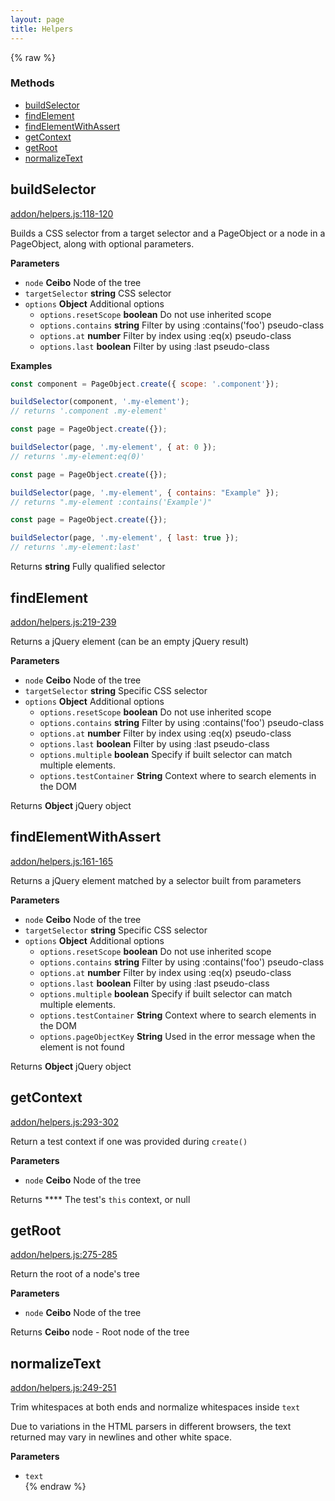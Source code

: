 ```yaml
---
layout: page
title: Helpers
---
```


{% raw %}
### Methods

- [buildSelector](#buildselector)
- [findElement](#findelement)
- [findElementWithAssert](#findelementwithassert)
- [getContext](#getcontext)
- [getRoot](#getroot)
- [normalizeText](#normalizetext)

## buildSelector

[addon/helpers.js:118-120](https://github.com/san650/ember-cli-page-object/blob/81c06fc3fedec62532d3b8d8155a785d76c3ce7b/addon/helpers.js#L118-L120 "Source code on GitHub")

Builds a CSS selector from a target selector and a PageObject or a node in a PageObject, along with optional parameters.

**Parameters**

-   `node` **Ceibo** Node of the tree
-   `targetSelector` **string** CSS selector
-   `options` **Object** Additional options
    -   `options.resetScope` **boolean** Do not use inherited scope
    -   `options.contains` **string** Filter by using :contains('foo') pseudo-class
    -   `options.at` **number** Filter by index using :eq(x) pseudo-class
    -   `options.last` **boolean** Filter by using :last pseudo-class

**Examples**

```javascript
const component = PageObject.create({ scope: '.component'});

buildSelector(component, '.my-element');
// returns '.component .my-element'
```

```javascript
const page = PageObject.create({});

buildSelector(page, '.my-element', { at: 0 });
// returns '.my-element:eq(0)'
```

```javascript
const page = PageObject.create({});

buildSelector(page, '.my-element', { contains: "Example" });
// returns ".my-element :contains('Example')"
```

```javascript
const page = PageObject.create({});

buildSelector(page, '.my-element', { last: true });
// returns '.my-element:last'
```

Returns **string** Fully qualified selector

## findElement

[addon/helpers.js:219-239](https://github.com/san650/ember-cli-page-object/blob/81c06fc3fedec62532d3b8d8155a785d76c3ce7b/addon/helpers.js#L219-L239 "Source code on GitHub")

Returns a jQuery element (can be an empty jQuery result)

**Parameters**

-   `node` **Ceibo** Node of the tree
-   `targetSelector` **string** Specific CSS selector
-   `options` **Object** Additional options
    -   `options.resetScope` **boolean** Do not use inherited scope
    -   `options.contains` **string** Filter by using :contains('foo') pseudo-class
    -   `options.at` **number** Filter by index using :eq(x) pseudo-class
    -   `options.last` **boolean** Filter by using :last pseudo-class
    -   `options.multiple` **boolean** Specify if built selector can match multiple elements.
    -   `options.testContainer` **String** Context where to search elements in the DOM

Returns **Object** jQuery object

## findElementWithAssert

[addon/helpers.js:161-165](https://github.com/san650/ember-cli-page-object/blob/81c06fc3fedec62532d3b8d8155a785d76c3ce7b/addon/helpers.js#L161-L165 "Source code on GitHub")

Returns a jQuery element matched by a selector built from parameters

**Parameters**

-   `node` **Ceibo** Node of the tree
-   `targetSelector` **string** Specific CSS selector
-   `options` **Object** Additional options
    -   `options.resetScope` **boolean** Do not use inherited scope
    -   `options.contains` **string** Filter by using :contains('foo') pseudo-class
    -   `options.at` **number** Filter by index using :eq(x) pseudo-class
    -   `options.last` **boolean** Filter by using :last pseudo-class
    -   `options.multiple` **boolean** Specify if built selector can match multiple elements.
    -   `options.testContainer` **String** Context where to search elements in the DOM
    -   `options.pageObjectKey` **String** Used in the error message when the element is not found

Returns **Object** jQuery object

## getContext

[addon/helpers.js:293-302](https://github.com/san650/ember-cli-page-object/blob/81c06fc3fedec62532d3b8d8155a785d76c3ce7b/addon/helpers.js#L293-L302 "Source code on GitHub")

Return a test context if one was provided during `create()`

**Parameters**

-   `node` **Ceibo** Node of the tree

Returns **** The test's `this` context, or null

## getRoot

[addon/helpers.js:275-285](https://github.com/san650/ember-cli-page-object/blob/81c06fc3fedec62532d3b8d8155a785d76c3ce7b/addon/helpers.js#L275-L285 "Source code on GitHub")

Return the root of a node's tree

**Parameters**

-   `node` **Ceibo** Node of the tree

Returns **Ceibo** node - Root node of the tree

## normalizeText

[addon/helpers.js:249-251](https://github.com/san650/ember-cli-page-object/blob/81c06fc3fedec62532d3b8d8155a785d76c3ce7b/addon/helpers.js#L249-L251 "Source code on GitHub")

Trim whitespaces at both ends and normalize whitespaces inside `text`

Due to variations in the HTML parsers in different browsers, the text
returned may vary in newlines and other white space.

**Parameters**

-   `text`  
{% endraw %}
